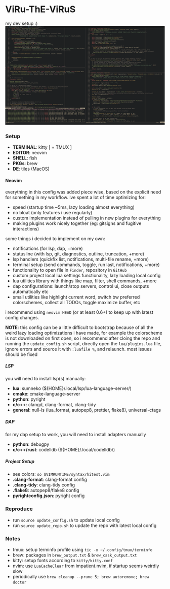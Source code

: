 # ViRu-ThE-ViRuS

my dev setup :) ![SS2.jpg](images/SS2.jpg)

### Setup

- **TERMINAL**: kitty [ + TMUX ]
- **EDITOR**: neovim
- **SHELL**: fish
- **PKGs**: brew
- **DE**: tiles (MacOS)

#### Neovim

everything in this config was added piece wise, based on the explicit need for
something in my workflow. ive spent a lot of time optimizing for:

- speed (startup time ~5ms, lazy loading almost everything)
- no bloat (only features i use regularly)
- custom implementation instead of pulling in new plugins for everything
- making plugins work nicely together (eg: gitsigns and fugitive interactions)

some things i decided to implement on my own:

- notifications (for lsp, dap, +more)
- statusline (with lsp, git, diagnostics, outline, truncation, +more)
- lsp handlers (quickfix list, notifications, multi-file rename, +more)
- terminal setup (send commands, toggle, run last, notifications, +more)
- functionality to open file in `Finder`, repository in `GitHub`
- custom project local lua settings functionality, lazy loading local config
- lua utilities library with things like map, filter, shell commands, +more
- dap configurations: launch/stop servers, control ui, close outputs
  automatically etc
- small utilities like highlight current word, switch bw preferred
  colorschemes, collect all TODOs, toggle maximize buffer, etc

i recommend using `neovim HEAD` (or at least 0.6+) to keep up with latest
config changes.

**NOTE**: this config can be a little difficult to bootstrap because of all the
weird lazy loading optimizations i have made, for example the colorscheme is
not downloaded on first open, so i recommend after cloing the repo and running
the `update_config.sh` script, directly open the `lua/plugins.lua` file, ignore
errors and source it with `:luafile %`, and relaunch. most issues should be
fixed

##### LSP

you will need to install lsp(s) manually:

- **lua**: sumneko (${HOME}/.local/lsp/lua-language-server/)
- **cmake**: cmake-language-server
- **python**: pyright
- **c/c++**: clangd, clang-format, clang-tidy
- **general**: null-ls (lua_format, autopep8, prettier, flake8),
  universal-ctags

##### DAP

for my dap setup to work, you will need to install adapters manually

- **python**: debugpy
- **c/c++/rust**: codelldb (${HOME}/.local/codelldb/)

##### Project Setup

- see colors: `so $VIMRUNTIME/syntax/hitest.vim`
- **.clang-format**: clang-format config
- **.clang-tidy**: clang-tidy config
- **.flake8**: autopep8/flake8 config
- **pyrightconfig.json**: pyright config

### Reproduce

- run `source update_config.sh` to update local config
- run `source update_repo.sh` to update the repo with latest local config

### Notes

- tmux: setup terminfo profile using `tic -x ~/.config/tmux/terminfo`
- brew: packages in `brew_output.txt` & `brew_cask_output.txt`
- kitty: setup fonts according to `kitty/kitty.conf`
- nvim: use `LuaCacheClear` from impatient.nvim, if startup seems weirdly slow
- periodically use `brew cleanup --prune 5; brew autoremove; brew doctor`

